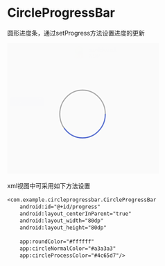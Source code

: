 # CircleProgressBar
圆形进度条，通过setProgress方法设置进度的更新

<img src="./circleProgressBar.png" width="350" height="300" />

xml视图中可采用如下方法设置

	<com.example.circleprogressbar.CircleProgressBar
        android:id="@+id/progress"
        android:layout_centerInParent="true"
        android:layout_width="80dp"
        android:layout_height="80dp"

        app:roundColor="#ffffff"
        app:circleNormalColor="#a3a3a3"
        app:circleProcessColor="#4c65d7"/>